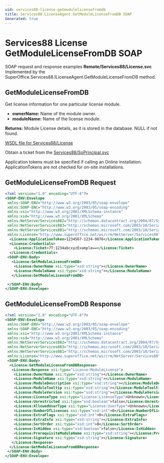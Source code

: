 ```yaml
---
uid: services88-license-getmodulelicensefromdb
title: Services88.LicenseAgent.GetModuleLicenseFromDB SOAP
Generated: true
---
```


# Services88 License GetModuleLicenseFromDB SOAP

SOAP request and response examples **Remote/Services88/License.svc**
Implemented by the <see cref="M:SuperOffice.Services88.ILicenseAgent.GetModuleLicenseFromDB">SuperOffice.Services88.ILicenseAgent.GetModuleLicenseFromDB</see> method.

## GetModuleLicenseFromDB

Get license information for one particular license module.

* **ownerName:** Name of the module owner.
* **moduleName:** Name of the license module.

**Returns:** Module License details, as it is stored in the database. NULL if not found.


[WSDL file for Services88/License](../Services88-License.md)

Obtain a ticket from the [Services88/SoPrincipal.svc](../SoPrincipal/index.md)

Application tokens must be specified if calling an Online installation. ApplicationTokens are not checked for on-site installations.

## GetModuleLicenseFromDB Request

```xml
<?xml version="1.0" encoding="UTF-8"?>
<SOAP-ENV:Envelope
 xmlns:SOAP-ENV="http://www.w3.org/2003/05/soap-envelope"
 xmlns:SOAP-ENC="http://www.w3.org/2003/05/soap-encoding"
 xmlns:xsi="http://www.w3.org/2001/XMLSchema-instance"
 xmlns:xsd="http://www.w3.org/2001/XMLSchema"
 xmlns:NetServerServices882="http://schemas.datacontract.org/2004/07/System.Security.Cryptography"
 xmlns:NetServerServices883="http://schemas.microsoft.com/2003/10/Serialization/Arrays"
 xmlns:NetServerServices881="http://schemas.microsoft.com/2003/10/Serialization/"
 xmlns:License="http://www.superoffice.net/ws/crm/NetServer/Services88">
  <License:ApplicationToken>1234567-1234-9876</License:ApplicationToken>
  <License:Credentials>
    <License:Ticket>7T:1234abcxyzExample==</License:Ticket>
  </License:Credentials>
 <SOAP-ENV:Body>
   <License:GetModuleLicenseFromDB>
    <License:OwnerName xsi:type="xsd:string"></License:OwnerName>
    <License:ModuleName xsi:type="xsd:string"></License:ModuleName>
   </License:GetModuleLicenseFromDB>

 </SOAP-ENV:Body>
</SOAP-ENV:Envelope>

```


## GetModuleLicenseFromDB Response

```xml
<?xml version="1.0" encoding="UTF-8"?>
<SOAP-ENV:Envelope
 xmlns:SOAP-ENV="http://www.w3.org/2003/05/soap-envelope"
 xmlns:SOAP-ENC="http://www.w3.org/2003/05/soap-encoding"
 xmlns:xsi="http://www.w3.org/2001/XMLSchema-instance"
 xmlns:xsd="http://www.w3.org/2001/XMLSchema"
 xmlns:NetServerServices882="http://schemas.datacontract.org/2004/07/System.Security.Cryptography"
 xmlns:NetServerServices883="http://schemas.microsoft.com/2003/10/Serialization/Arrays"
 xmlns:NetServerServices881="http://schemas.microsoft.com/2003/10/Serialization/"
 xmlns:License="http://www.superoffice.net/ws/crm/NetServer/Services88">
 <SOAP-ENV:Body>
  <License:GetModuleLicenseFromDBResponse>
   <License:Response xsi:type="License:ModuleLicense">
    <License:OwnerName xsi:type="xsd:string"></License:OwnerName>
    <License:ModuleName xsi:type="xsd:string"></License:ModuleName>
    <License:ModuleDescription xsi:type="xsd:string"></License:ModuleDescription>
    <License:ModuleTooltip xsi:type="xsd:string"></License:ModuleTooltip>
    <License:ModuleVersion xsi:type="xsd:string"></License:ModuleVersion>
    <License:LicenseType xsi:type="License:LicenseType">Unknown</License:LicenseType>
    <License:Unrestricted xsi:type="xsd:boolean">false</License:Unrestricted>
    <License:AllowedUserType xsi:type="License:UserType">Unknown</License:AllowedUserType>
    <License:NumberOfLicenses xsi:type="xsd:int">0</License:NumberOfLicenses>
    <License:ExtraFlags xsi:type="xsd:int">0</License:ExtraFlags>
    <License:ExtraInfo xsi:type="xsd:string"></License:ExtraInfo>
    <License:SortOrder xsi:type="xsd:int">0</License:SortOrder>
    <License:IsHidden xsi:type="xsd:boolean">false</License:IsHidden>
    <License:PrerequisiteModuleName xsi:type="xsd:string"></License:PrerequisiteModuleName>
    <License:Signature xsi:type="xsd:string"></License:Signature>
   </License:Response>
  </License:GetModuleLicenseFromDBResponse>
 </SOAP-ENV:Body>
</SOAP-ENV:Envelope>

```

